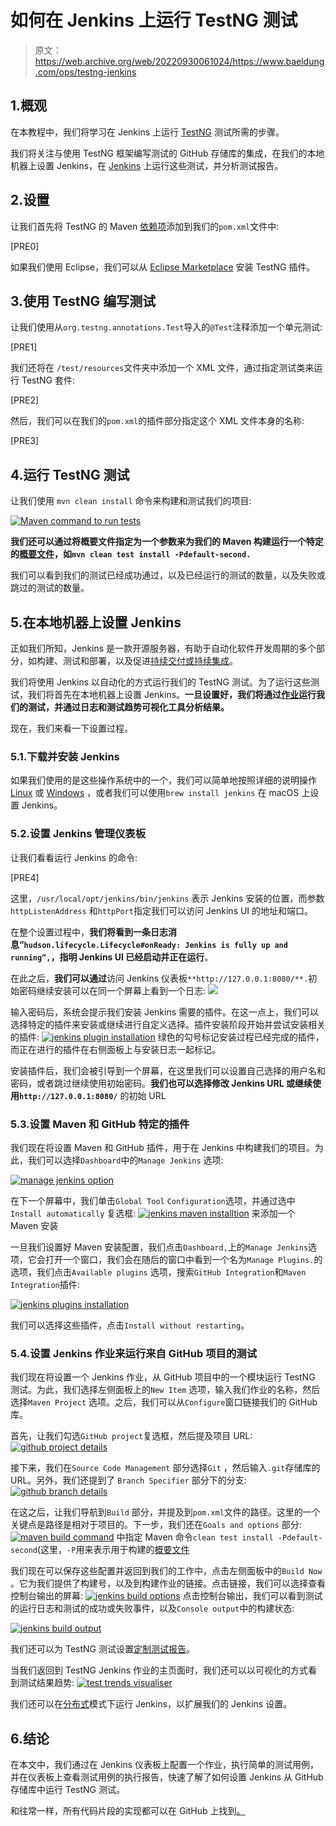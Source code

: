 # 如何在 Jenkins 上运行 TestNG 测试

> 原文：<https://web.archive.org/web/20220930061024/https://www.baeldung.com/ops/testng-jenkins>

## 1.概观

在本教程中，我们将学习在 Jenkins 上运行 [TestNG](/web/20221122032748/https://www.baeldung.com/testng) 测试所需的步骤。

我们将关注与使用 TestNG 框架编写测试的 GitHub 存储库的集成，在我们的本地机器上设置 Jenkins，在 [Jenkins](/web/20221122032748/https://www.baeldung.com/ops/jenkins-pipelines) 上运行这些测试，并分析测试报告。

## 2.设置

让我们首先将 TestNG 的 Maven [依赖项](https://web.archive.org/web/20221122032748/https://search.maven.org/search?q=g:org.testng%20AND%20a:testng)添加到我们的`pom.xml`文件中:

[PRE0]

如果我们使用 Eclipse，我们可以从 [Eclipse Marketplace](https://web.archive.org/web/20221122032748/https://marketplace.eclipse.org/) 安装 TestNG 插件。

## 3.使用 TestNG 编写测试

让我们使用从`org.testng.annotations.Test`导入的`@Test`注释添加一个单元测试:

[PRE1]

我们还将在 `/test/resources`文件夹中添加一个 XML 文件，通过指定测试类来运行 TestNG 套件:

[PRE2]

然后，我们可以在我们的`pom.xml`的插件部分指定这个 XML 文件本身的名称:

[PRE3]

## 4.运行 TestNG 测试

让我们使用 `mvn clean install` 命令来构建和测试我们的项目:

[![Maven command to run tests](img/c14a6d99d3a9ec25db02d042ae6a234f.png)](/web/20221122032748/https://www.baeldung.com/wp-content/uploads/2022/11/5_TestNG-maven-build-command.png)

**我们还可以通过将概要文件指定为一个参数来为我们的 Maven 构建运行一个特定的[概要文件](/web/20221122032748/https://www.baeldung.com/maven-profiles)，如`mvn clean test install -Pdefault-second.`**

我们可以看到我们的测试已经成功通过，以及已经运行的测试的数量，以及失败或跳过的测试的数量。

## 5.在本地机器上设置 Jenkins

正如我们所知，Jenkins 是一款开源服务器，有助于自动化软件开发周期的多个部分，如构建、测试和部署，以及促进[持续交付或持续集成](/web/20221122032748/https://www.baeldung.com/spring-boot-ci-cd)。

我们将使用 Jenkins 以自动化的方式运行我们的 TestNG 测试。为了运行这些测试，我们将首先在本地机器上设置 Jenkins。**一旦设置好，我们将通过[作业](/web/20221122032748/https://www.baeldung.com/ops/jenkins-job-schedule)运行我们的测试，并通过日志和测试趋势可视化工具分析结果。**

现在，我们来看一下设置过程。

### 5.1.下载并安装 Jenkins

如果我们使用的是这些操作系统中的一个，我们可以简单地按照详细的说明操作 [Linux](/web/20221122032748/https://www.baeldung.com/linux/jenkins-install-run) 或 [Windows](https://web.archive.org/web/20221122032748/https://www.jenkins.io/doc/book/installing/windows/) ，或者我们可以使用`brew install jenkins` 在 macOS 上设置 Jenkins。

### 5.2.设置 Jenkins 管理仪表板

让我们看看运行 Jenkins 的命令:

[PRE4]

这里，`/usr/local/opt/jenkins/bin/jenkins` 表示 Jenkins 安装的位置，而参数`httpListenAddress` 和`httpPort`指定我们可以访问 Jenkins UI 的地址和端口。

在整个设置过程中，**我们将看到一条日志消息“`hudson.lifecycle.Lifecycle#onReady: Jenkins is fully up and running”,`，指明 Jenkins UI 已经启动并正在运行**。

在此之后，**我们可以通过**访问 Jenkins 仪表板`**http://127.0.0.1:8080/**.`初始密码继续安装可以在同一个屏幕上看到一个日志: [![](img/8b717c6869b6634afa1624105df9413e.png)](/web/20221122032748/https://www.baeldung.com/wp-content/uploads/2022/11/Jenkins-installation-password.png)

输入密码后，系统会提示我们安装 Jenkins 需要的插件。在这一点上，我们可以选择特定的插件来安装或继续进行自定义选择。插件安装阶段开始并尝试安装相关的插件: [![jenkins plugin installation](img/7e04193542ac4b43490700e1ab8d895b.png)](/web/20221122032748/https://www.baeldung.com/wp-content/uploads/2022/11/5_Jenkins-plugin-installation-e1668836270254.png) 
绿色的勾号标记安装过程已经完成的插件，而正在进行的插件在右侧面板上与安装日志一起标记。

安装插件后，我们会被引导到一个屏幕，在这里我们可以设置自己选择的用户名和密码，或者跳过继续使用初始密码。**我们也可以选择修改 Jenkins URL 或继续使用`http://127.0.0.1:8080/`** 的初始 URL

### 5.3.设置 Maven 和 GitHub 特定的插件

我们现在将设置 Maven 和 GitHub 插件，用于在 Jenkins 中构建我们的项目。为此，我们可以选择`Dashboard`中的`Manage Jenkins` 选项:

[![manage jenkins option](img/b0f89dddc0dfc3d94f665183399de122.png)](/web/20221122032748/https://www.baeldung.com/wp-content/uploads/2022/11/manage_jenkins.png)

在下一个屏幕中，我们单击`Global Tool` `Configuration`选项，并通过选中`Install automatically` 复选框:
[![jenkins maven installtion](img/3ad46f9c921de659a421a89b454d952a.png)](/web/20221122032748/https://www.baeldung.com/wp-content/uploads/2022/11/jenkins_maven_installation.png) 来添加一个 Maven 安装

一旦我们设置好 Maven 安装配置，我们点击`Dashboard,`上的`Manage Jenkins`选项，它会打开一个窗口，我们会在随后的窗口中看到一个名为`Manage Plugins.`的选项，我们点击`Available plugins` 选项，搜索`GitHub Integration`和`Maven Integration`插件:

[![jenkins plugins installation](img/ea787dfaab55888748ac91f03b370157.png)](/web/20221122032748/https://www.baeldung.com/wp-content/uploads/2022/11/5_plugins_installation-e1668836677119.png)

我们可以选择这些插件，点击`Install without restarting`。

### 5.4.设置 Jenkins 作业来运行来自 GitHub 项目的测试

我们现在将设置一个 Jenkins 作业，从 GitHub 项目中的一个模块运行 TestNG 测试。为此，我们选择左侧面板上的`New Item` 选项，输入我们作业的名称，然后选择`Maven Project` 选项。之后，我们可以从`Configure`窗口链接我们的 GitHub 库。

首先，让我们勾选`GitHub project`复选框，然后提及项目 URL:
[![github project details](img/2efef27d537b2b494763537d088067e7.png)](/web/20221122032748/https://www.baeldung.com/wp-content/uploads/2022/11/5_github_project_details-e1668839906928.png)

接下来，我们在`Source Code Management` 部分选择`Git` ，然后输入`.git`存储库的 URL。另外，我们还提到了 `Branch Specifier` 部分下的分支:
[![github branch details](img/37a6d77070ffb63abe066198725ce5d5.png)](/web/20221122032748/https://www.baeldung.com/wp-content/uploads/2022/11/5_github_branch_details.png)

在这之后，让我们导航到`Build` 部分，并提及到`pom.xml`文件的路径。这里的一个关键点是路径是相对于项目的。下一步，我们还在`Goals and options` 部分:
[![maven build command](img/82e51a145c17b67dd98d5789a03a2d40.png)](/web/20221122032748/https://www.baeldung.com/wp-content/uploads/2022/11/5_maven_build_command-e1668840367789.png) 中指定 Maven 命令`clean test install -Pdefault-second`(这里，`-P`用来表示用于构建的[概要文件](https://web.archive.org/web/20221122032748/https://maven.apache.org/guides/introduction/introduction-to-profiles.html)

我们现在可以保存这些配置并返回到我们的工作中，点击左侧面板中的`Build Now` 。它为我们提供了构建号，以及到构建作业的链接。点击链接，我们可以选择查看控制台输出的屏幕: [![jenkins build options](img/f83833db00f766db3b19126a6ab2a8e8.png)](/web/20221122032748/https://www.baeldung.com/wp-content/uploads/2022/11/5_jenkins_build_options-1-e1668837345676.png) 点击控制台输出，我们可以看到测试的运行日志和测试的成功或失败事件，以及`Console output`中的构建状态:

[![jenkins build output](img/f5fc63faa325578a70b3d119013176b4.png)](/web/20221122032748/https://www.baeldung.com/wp-content/uploads/2022/11/5_jenkins_build_logs-e1668837047367.png)

我们还可以为 TestNG 测试设置[定制测试报告](/web/20221122032748/https://www.baeldung.com/testng-custom-reporting)。

当我们返回到 TestNG Jenkins 作业的主页面时，我们还可以以可视化的方式看到测试结果趋势:
[![test trends visualiser](img/7f92027e1b13e94293cfb32ebef00f22.png)](/web/20221122032748/https://www.baeldung.com/wp-content/uploads/2022/11/5_jenkins_test_result_trend_visualisation.png)

我们还可以在[分布式](/web/20221122032748/https://www.baeldung.com/ops/jenkins-slave-node-setup)模式下运行 Jenkins，以扩展我们的 Jenkins 设置。

## 6.结论

在本文中，我们通过在 Jenkins 仪表板上配置一个作业，执行简单的测试用例，并在仪表板上查看测试用例的执行报告，快速了解了如何设置 Jenkins 从 GitHub 存储库中运行 TestNG 测试。

和往常一样，所有代码片段的实现都可以在 GitHub 上找到[。](https://web.archive.org/web/20221122032748/https://github.com/eugenp/tutorials/tree/master/testing-modules/testng)